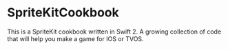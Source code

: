# SpriteKitCookbook
This is a SpriteKit cookbook written in Swift 2. A growing collection of code that will help you make a game for IOS or TVOS.
